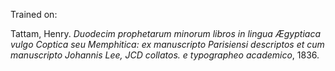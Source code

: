 Trained on:

Tattam, Henry. *Duodecim prophetarum minorum libros in lingua Ægyptiaca vulgo Coptica seu Memphitica: ex manuscripto Parisiensi descriptos et cum manuscripto Johannis Lee, JCD collatos. e typographeo academico*, 1836.
